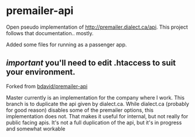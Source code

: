 # premailer-api

Open pseudo implementation of http://premailer.dialect.ca/api.  This project follows that documentation.. mostly.

Added some files for running as a passenger app.  
## _important_ you'll need to edit .htaccess to suit your environment.

Forked from [bdavid/premailer-api](https://github.com/bdavid/premailer-api)

Master currently is an implementation for the company where I work.  This branch is to duplicate the api given by dialect.ca.  While dialect.ca (probably for good reason) disables some of the premailer options, this implementation does not.  That makes it useful for internal, but not really for public facing apis.  It's not a full duplication of the api, but it's in progress and somewhat workable


